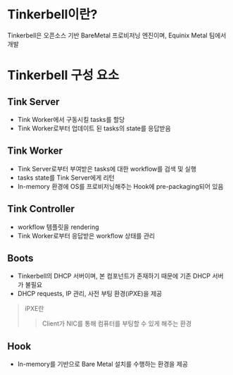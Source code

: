 # Tinkerbell이란?
Tinkerbell은 오픈소스 기반 BareMetal 프로비저닝 엔진이며, Equinix Metal 팀에서 개발

# Tinkerbell 구성 요소
## Tink Server
- Tink Worker에서 구동시킬 tasks를 할당
- Tink Worker로부터 업데이트 된 tasks의 state를 응답받음

## Tink Worker
- Tink Server로부터 부여받은 tasks에 대한 workflow를 검색 및 실행
- tasks state를 Tink Server에게 리턴
- In-memory 환경에 OS를 프로비저닝해주는 Hook에 pre-packaging되어 있음

## Tink Controller
- workflow 템플릿을 rendering
- Tink Worker로부터 응답받은 workflow 상태를 관리

## Boots
- Tinkerbell의 DHCP 서버이며, 본 컴포넌트가 존재하기 때문에 기존 DHCP 서버가 불필요
- DHCP requests, IP 관리, 사전 부팅 환경(iPXE)을 제공
> iPXE란
>> Client가 NIC를 통해 컴퓨터를 부팅할 수 있게 해주는 환경

## Hook
- In-memory를 기반으로 Bare Metal 설치를 수행하는 환경을 제공
